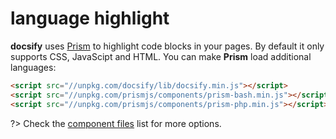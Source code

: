# language highlight

**docsify** uses [Prism](https://github.com/PrismJS/prism) to highlight code blocks in your pages. By default it only supports CSS, JavaScipt and HTML. You can make **Prism** load additional languages:

```html
<script src="//unpkg.com/docsify/lib/docsify.min.js"></script>
<script src="//unpkg.com/prismjs/components/prism-bash.min.js"></script>
<script src="//unpkg.com/prismjs/components/prism-php.min.js"></script>
```

?> Check the [component files](https://github.com/PrismJS/prism/tree/gh-pages/components) list for more options.
